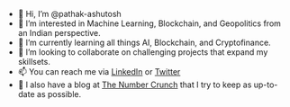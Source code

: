 - 👋 Hi, I’m @pathak-ashutosh
- 👀 I’m interested in Machine Learning, Blockchain, and Geopolitics from an Indian perspective.
- 🌱 I’m currently learning all things AI, Blockchain, and Cryptofinance.
- 💞️ I’m looking to collaborate on challenging projects that expand my skillsets.
- 📫 You can reach me via [LinkedIn](https://www.linkedin.com/in/pathak-ash/) or [Twitter](https://twitter.com/4shutoshPathak)
- 📝 I also have a blog at [The Number Crunch](https://thenumbercrunch.com/) that I try to keep as up-to-date as possible.

<!---
pathak-ashutosh/pathak-ashutosh is a ✨ special ✨ repository because its `README.md` (this file) appears on your GitHub profile.
You can click the Preview link to take a look at your changes.
--->
